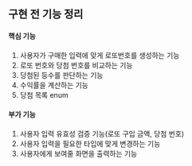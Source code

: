 ## 구현 전 기능 정리
#### 핵심 기능
1. 사용자가 구매한 입력에 맞게 로또번호를 생성하는 기능
2. 로또 번호와 당첨 번호를 비교하는 기능
3. 당첨된 등수를 판단하는 기능
4. 수익률을 계산하는 기능
5. 당첨 목록 enum

#### 부가 기능
1. 사용자 입력 유효성 검증 기능(로또 구입 금액, 당첨 번호)
2. 사용자 입력을 필요한 타입에 맞게 변경하는 기능
3. 사용자에게 보여줄 화면을 출력하는 기능
